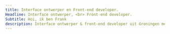 ```yaml
---
title: Interface ontwerper en Front-end developer.
Headline: Interface ontwerper, <br> Front-end developer.
Subtitle: Hoi, ik ben Frank
description: Interface ontwerper & front-end developer uit Groningen met 8 jaar ervaring. Mijn werk is eenvoudig, simpel en doelgericht.
---
```

